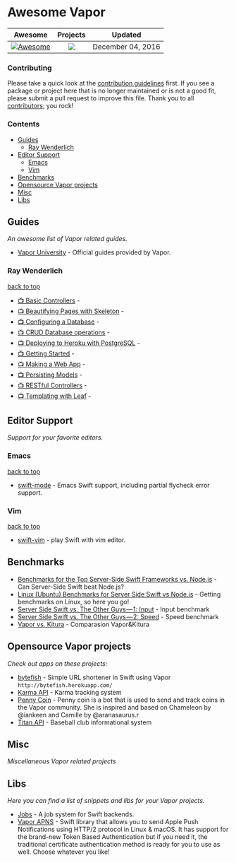 # Awesome Vapor
 
<!-- 

PLEASE DO NOT UPDATE THIS FILE, UPDATE CONTENTS.JSON INSTEAD. THANK YOU :-)

 -->



| Awesome | Projects | Updated
| :-: | :-: | :-:
[![Awesome](https://cdn.rawgit.com/sindresorhus/awesome/d7305f38d29fed78fa85652e3a63e154dd8e8829/media/badge.svg)](https://github.com/sindresorhus/awesome) | ![](https://img.shields.io/badge/vapor%20projects-24-orange.svg) | December 04, 2016

### Contributing

Please take a quick look at the [contribution guidelines](.github/CONTRIBUTING.md) first. If you see a package or project here that is no longer maintained or is not a good fit, please submit a pull request to improve this file. Thank you to all [contributors](https://github.com/matteocrippa/awesome-swift/graphs/contributors); you rock!

### Contents

- [Guides](#guides)
  - [Ray Wenderlich](#raywenderlich)
- [Editor Support](#editor-support)
  - [Emacs](#emacs)
  - [Vim](#vim)
- [Benchmarks](#benchmarks)
- [Opensource Vapor projects](#vapor-projects)
- [Misc](#misc)
- [Libs](#libs)

## Guides
*An awesome list of Vapor related guides.* 
* [Vapor University](http://vapor.university/) - Official guides provided by Vapor.

### Ray Wenderlich
[back to top](#readme) 

* [📺 Basic Controllers](https://videos.raywenderlich.com/screencasts/server-side-swift-with-vapor-basic-controllers) - 
* [📺 Beautifying Pages with Skeleton](https://videos.raywenderlich.com/screencasts/server-side-swift-with-vapor-beautifying-pages-with-skeleton) - 
* [📺 Configuring a Database](https://videos.raywenderlich.com/screencasts/server-side-swift-with-vapor-configuring-a-database) - 
* [📺 CRUD Database operations](https://videos.raywenderlich.com/screencasts/server-side-swift-with-vapor-crud-database-options) - 
* [📺 Deploying to Heroku with PostgreSQL](https://videos.raywenderlich.com/screencasts/server-side-swift-with-vapor-deploying-to-heroku-with-postgresql) - 
* [📺 Getting Started](https://videos.raywenderlich.com/screencasts/server-side-swift-with-vapor-getting-started) - 
* [📺 Making a Web App](https://videos.raywenderlich.com/screencasts/server-side-swift-with-vapor-making-a-web-app) - 
* [📺 Persisting Models](https://videos.raywenderlich.com/screencasts/server-side-swift-with-vapor-persisting-models) - 
* [📺 RESTful Controllers](https://videos.raywenderlich.com/screencasts/server-side-swift-with-vapor-restful-controllers) - 
* [📺 Templating with Leaf](https://videos.raywenderlich.com/screencasts/server-side-swift-with-vapor-templating-with-leaf) - 

## Editor Support
*Support for your favorite editors.* 

### Emacs
[back to top](#readme) 

* [swift-mode](https://github.com/swift-emacs/swift-mode) - Emacs Swift support, including partial flycheck error support.

### Vim
[back to top](#readme) 

* [swift-vim](https://github.com/keith/swift.vim) - play Swift with vim editor.

## Benchmarks

* [Benchmarks for the Top Server-Side Swift Frameworks vs. Node.js](https://medium.com/@rymcol/benchmarks-for-the-top-server-side-swift-frameworks-vs-node-js-24460cfe0beb#.makgstrkk) - Can Server-Side Swift beat Node.js?
* [Linux (Ubuntu) Benchmarks for Server Side Swift vs Node.js](https://medium.com/@rymcol/linux-ubuntu-benchmarks-for-server-side-swift-vs-node-js-db52b9f8270b#.tqb1kresn) - Getting benchmarks on Linux, so here you go!
* [Server Side Swift vs. The Other Guys — 1: Input](https://medium.com/@qutheory/server-side-swift-vs-the-other-guys-1-input-ec48d7be37b7#.w932nf7xp) - Input benchmark
* [Server Side Swift vs. The Other Guys — 2: Speed](https://medium.com/@qutheory/server-side-swift-vs-the-other-guys-2-speed-ca65b2f79505#.uk5s8jbui) - Speed benchmark
* [Vapor vs. Kitura](https://medium.com/@qutheory/vapor-vs-kitura-benchmark-8253fe4a3881#.z27088ets) - Comparasion Vapor&Kitura

## Opensource Vapor projects
*Check out apps on these projects:* 
* [bytefish](https://github.com/rosslebeau/bytefish) - Simple URL shortener in Swift using Vapor `http://bytefish.herokuapp.com/`
* [Karma API](https://github.com/kdawgwilk/KarmaAPI) - Karma tracking system
* [Penny Coin](https://github.com/vapor/penny) - Penny coin is a bot that is used to send and track coins in the Vapor community. She is inspired and based on Chameleon by @iankeen and Camille by @aranasaurus.r
* [Titan API](https://github.com/Tempo-Titans/titan-api) - Baseball club informational system

## Misc
*Miscellaneous Vapor related projects* 

## Libs
*Here you can find a list of snippets and libs for your Vapor projects.* 
* [Jobs](https://github.com/BrettRToomey/Jobs) - A job system for Swift backends.
* [Vapor APNS](https://github.com/matthijs2704/vapor-apns) - Swift library that allows you to send Apple Push Notifications using HTTP/2 protocol in Linux & macOS. It has support for the brand-new Token Based Authentication but if you need it, the traditional certificate authentication method is ready for you to use as well. Choose whatever you like!
